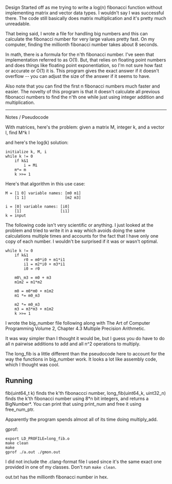 Design
Started off as me trying to write a log(n) fibonacci function without implementing
matrix and vector data types. I wouldn't say I was successful there. The code
still basically does matrix multiplication and it's pretty much unreadable.

That being said, I wrote a file for handling big numbers and this can calculate
the fibonacci number for very large values pretty fast. On my computer, finding
the millionth fibonacci number takes about 8 seconds.

In math, there is a formula for the n'th fibonacci number. I've seen that
implementation referred to as O(1). But, that relies on floating point numbers and
does things like floating point exponentiation, so I'm not sure how fast or
accurate or O(1) it is. This program gives the exact answer if it doesn't
overflow -- you can adjust the size of the answer if it seems to have.

Also note that you can find the first n fibonacci numbers much faster and easier.
The novelty of this program is that it doesn't calculate all previous fibonacci
numbers to find the n'th one while just using integer addition and multiplication.

-----------------
Notes / Pseudocode

With matrices, here's the problem:
given a matrix M, integer k, and a vector I, find M^k I

and here's the log(k) solution:

```
initialize k, M, i
while k != 0
    if k&1
        i = Mi
    m*= m
    k >>= 1
```

Here's that algorithm in this use case:

```
M = [1 0] variable names: [m0 m1]
    [1 1]                 [m2 m3]

i = [0] variable names: [i0]
    [1]                 [i1]
k = input
```

The following code isn't very scientific or anything. I just looked at the problem
and tried to write it in a way which avoids doing the same calculations multiple
times and accounts for the fact that I have only one copy of each number. I
wouldn't be surprised if it was or wasn't optimal.

```
while k != 0
    if k&1
        r0 = m0*i0 + m1*i1
        i1 = m2*i0 + m3*i1
        i0 = r0

    m0\_m3 = m0 + m3
    m1m2 = m1*m2

    m0 = m0*m0 + m1m2
    m1 *= m0_m3

    m2 *= m0_m3
    m3 = m3*m3 + m1m2
    k >>= 1
```

I wrote the big\_number file following along with The Art of Computer Programming
Volume 2, Chapter 4.3 Multiple Precision Arithmetic.

It was way simpler than I thought it would be, but I guess you do have to do all n
pairwise additions to add and all n^2 operations to multiply.

The long\_fib is a little different than the pseudocode here to account for the
way the functions in big\_number work. It looks a lot like assembly code, which I
thought was cool.

Running
-------
fib(uint64\_t k) finds the k'th fibonaccci number, long\_fib(uint64\_k, uint32\_n)
finds the k'th fibonacci number using 8\*n bit integers, and returns a BigNumber\*.
You can print that using print\_num and free it using free\_num\_ptr.

Apparently the program spends almost all of its time doing multiply\_add.

gprof:
```
export LD_PROFILE=long_fib.o
make clean
make
gprof ./a.out ./gmon.out
```

I did not include the .clang-format file I used since it's the same exact one
provided in one of my classes. Don't run `make clean`.

out.txt has the millionth fibonacci number in hex.
